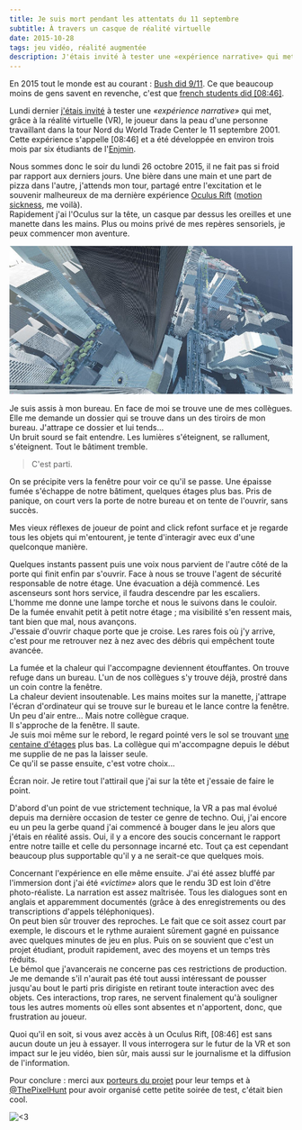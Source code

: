 ```yaml
---
title: Je suis mort pendant les attentats du 11 septembre
subtitle: À travers un casque de réalité virtuelle
date: 2015-10-28
tags: jeu vidéo, réalité augmentée
description: J'étais invité à tester une «expérience narrative» qui met, grâce à la réalité virtuelle, le joueur dans la peau d'une personne travaillant dans la tour Nord du World Trade Center le 11 septembre 2001.
---
```


En 2015 tout le monde est au courant&nbsp;: [Bush did 9/11](https://en.wikipedia.org/wiki/9/11_conspiracy_theories). Ce que beaucoup moins de gens savent en revenche, c'est que [french students did [08:46]](http://www.08h46.com/).  

Lundi dernier [j'étais invité](https://twitter.com/pauljoannon/status/658613174292365312) à tester une *«expérience narrative»* qui met, grâce à la réalité virtuelle (VR), le joueur dans la peau d'une personne travaillant dans la tour Nord du World Trade Center le 11 septembre 2001.  
Cette expérience s'appelle [08:46] et a été développée en environ trois mois par six étudiants de l'[Enjmin](http://www.enjmin.com/).

<!--more-->

Nous sommes donc le soir du lundi 26 octobre 2015, il ne fait pas si froid par rapport aux derniers jours. Une bière dans une main et une part de pizza dans l'autre, j'attends mon tour, partagé entre l'excitation et le souvenir malheureux de ma dernière expérience [Oculus Rift](https://www.oculus.com/fr/rift/) ([motion sickness](https://fr.wikipedia.org/wiki/Mal_des_transports), me voilà).  
Rapidement j'ai l'Oculus sur la tête, un casque par dessus les oreilles et une manette dans les mains. Plus ou moins privé de mes repères sensoriels, je peux commencer mon aventure.  

![World Trade Center](/content/blog/2015/10/je-suis-mort-pendant-les-attentats-du-11-septembre/wtc.jpg)

Je suis assis à mon bureau. En face de moi se trouve une de mes collègues. Elle me demande un dossier qui se trouve dans un des tiroirs de mon bureau. J'attrape ce dossier et lui tends...  
Un bruit sourd se fait entendre. Les lumières s'éteignent, se rallument, s'éteignent. Tout le bâtiment tremble.  

> C'est parti.

On se précipite vers la fenêtre pour voir ce qu'il se passe. Une épaisse fumée s'échappe de notre bâtiment, quelques étages plus bas. Pris de panique, on court vers la porte de notre bureau et on tente de l'ouvrir, sans succès.  

Mes vieux réflexes de joueur de point and click refont surface et je regarde tous les objets qui m'entourent, je tente d'interagir avec eux d'une quelconque manière.  

Quelques instants passent puis une voix nous parvient de l'autre côté de la porte qui finit enfin par s'ouvrir. Face à nous se trouve l'agent de sécurité responsable de notre étage. Une évacuation a déjà commencé. Les ascenseurs sont hors service, il faudra descendre par les escaliers.  
L'homme me donne une lampe torche et nous le suivons dans le couloir.  
De la fumée envahit petit à petit notre étage&nbsp;; ma visibilité s'en ressent mais, tant bien que mal, nous avançons.  
J'essaie d'ouvrir chaque porte que je croise. Les rares fois où j'y arrive, c'est pour me retrouver nez à nez avec des débris qui empêchent toute avancée.  

La fumée et la chaleur qui l'accompagne deviennent étouffantes. On trouve refuge dans un bureau. L'un de nos collègues s'y trouve déjà, prostré dans un coin contre la fenêtre.  
La chaleur devient insoutenable. Les mains moites sur la manette, j'attrape l'écran d'ordinateur qui se trouve sur le bureau et le lance contre la fenêtre. Un peu d'air entre... Mais notre collègue craque.  
Il s'approche de la fenêtre. Il saute.  
Je suis moi même sur le rebord, le regard pointé vers le sol se trouvant [une centaine d'étages](https://fr.wikipedia.org/wiki/Attentats_du_11_septembre_2001#/media/File:World_Trade_Center_9-11_Attacks_Illustration_with_Vertical_Impact_Locations_fr.svg) plus bas. La collègue qui m'accompagne depuis le début me supplie de ne pas la laisser seule.  
Ce qu'il se passe ensuite, c'est votre choix...

Écran noir. Je retire tout l'attirail que j'ai sur la tête et j'essaie de faire le point.  

D'abord d'un point de vue strictement technique, la VR a pas mal évolué depuis ma dernière occasion de tester ce genre de techno. Oui, j'ai encore eu un peu la gerbe quand j'ai commencé à bouger dans le jeu alors que j'étais en réalité assis. Oui, il y a encore des soucis concernant le rapport entre notre taille et celle du personnage incarné etc. Tout ça est cependant beaucoup plus supportable qu'il y a ne serait-ce que quelques mois.  

Concernant l'expérience en elle même ensuite. J'ai été assez bluffé par l'immersion dont j'ai été *«victime»* alors que le rendu 3D est loin d'être photo-réaliste. La narration est assez maîtrisée. Tous les dialogues sont en anglais et apparemment documentés (grâce à des enregistrements ou des transcriptions d'appels téléphoniques).  
On peut bien sûr trouver des reproches. Le fait que ce soit assez court par exemple, le discours et le rythme auraient sûrement gagné en puissance avec quelques minutes de jeu en plus. Puis on se souvient que c'est un projet étudiant, produit rapidement, avec des moyens et un temps très réduits.  
Le bémol que j'avancerais ne concerne pas ces restrictions de production. Je me demande s'il n'aurait pas été tout aussi intéressant de pousser jusqu'au bout le parti pris dirigiste en retirant toute interaction avec des objets. Ces interactions, trop rares, ne servent finalement qu'à souligner tous les autres moments où elles sont absentes et n'apportent, donc, que frustration au joueur.

Quoi qu'il en soit, si vous avez accès à un Oculus Rift, [08:46] est sans aucun doute un jeu à essayer. Il vous interrogera sur le futur de la VR et son impact sur le jeu vidéo, bien sûr, mais aussi sur le journalisme et la diffusion de l'information.

Pour conclure&nbsp;: merci aux [porteurs du projet](http://www.08h46.com/#!artists/cfvg) pour leur temps et à [\@ThePixelHunt](https://twitter.com/ThePixelHunt) pour avoir organisé cette petite soirée de test, c'était bien cool.

![<3](https://media.giphy.com/media/aGohHD7RCnQwE/giphy.gif)

